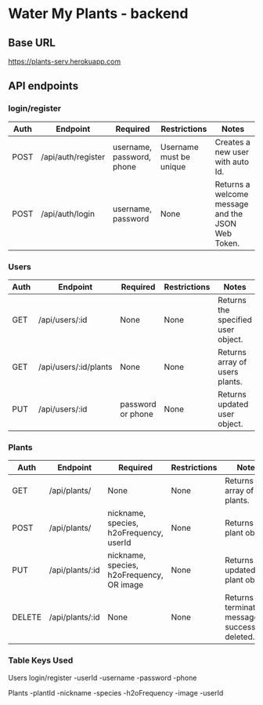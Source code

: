 # Water My Plants - backend

## Base URL
https://plants-serv.herokuapp.com

## API endpoints

### login/register

| Auth | Endpoint           | Required                  | Restrictions | Notes                                             |
| -----| ------------------ | --------------------------| -------------| ------------------------------------------------- |
| POST | /api/auth/register | username, password, phone | Username must be unique| Creates a new user with auto Id.        |
| POST | /api/auth/login    | username, password        | None         | Returns a welcome message and the JSON Web Token. |


### Users

| Auth | Endpoint              | Required            | Restrictions    | Notes                                       |
| -----| --------------------- | --------------------| ----------------| ------------------------------------------- |
| GET  | /api/users/:id        | None                | None            | Returns the specified user object.          |
| GET  | /api/users/:id/plants | None                | None            | Returns array of users plants.              |
| PUT  | /api/users/:id        | password or phone   | None            | Returns updated user object.                |


### Plants

| Auth   | Endpoint        | Required            | Restrictions          | Notes                                       |
| -------| --------------- | --------------------| ----------------------| ------------------------------------------- |
| GET    | /api/plants/    | None                | None                  | Returns array of All plants.                |
| POST   | /api/plants/    | nickname, species, h2oFrequency, userId   | None         | Returns new plant object.      |
| PUT    | /api/plants/:id | nickname, species, h2oFrequency, OR image | None         | Returns updated plant object.  |
| DELETE | /api/plants/:id | None                | None         | Returns termination message if successfully deleted. |


### Table Keys Used

Users login/register
  -userId
  -username
  -password
  -phone
  
Plants 
  -plantId
  -nickname
  -species
  -h2oFrequency 
  -image
  -userId
